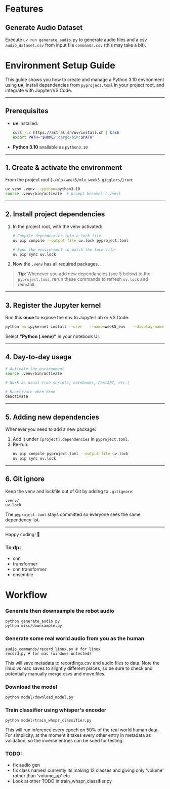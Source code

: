 

#


# Features

## Generate Audio Dataset
Execute `uv run generate_audio.py` to generate audio files and a csv `audio_dataset.csv` from input file `commands.csv` (this may take a bit). 


# Environment Setup Guide

This guide shows you how to create and manage a Python 3.10 environment using **uv**, install dependencies from `pyproject.toml` in your project root, and integrate with Jupyter/VS Code.

---

## Prerequisites

- **uv** installed:
  ```bash
  curl -Ls https://astral.sh/uv/install.sh | bash
  export PATH="$HOME/.cargo/bin:$PATH"
  ```
- **Python 3.10** available as `python3.10`

---

## 1. Create & activate the environment

From the project root (`~/mlx/week5/mlx_week5_gigglers/`) run:

```bash
uv venv .venv --python=python3.10
source .venv/bin/activate  # prompt becomes (.venv)
```

---

## 2. Install project dependencies

1. In the project root, with the venv activated:
   ```bash
   # Compile dependencies into a lock file
   uv pip compile --output-file uv.lock pyproject.toml

   # Sync the environment to match the lock file
   uv pip sync uv.lock
   ```
2. Now the `.venv` has all required packages.

> **Tip**: Whenever you add new dependancies (see 5 below) to the `pyproject.toml`, rerun these commands to refresh `uv.lock` and reinstall.

---

## 3. Register the Jupyter kernel

Run this **once** to expose the env to JupyterLab or VS Code:

```bash
python -m ipykernel install --user   --name=week5_env   --display-name "Python (.venv)"
```

Select **"Python (.venv)"** in your notebook UI.

---

## 4. Day-to-day usage

```bash
# Activate the environment
source .venv/bin/activate

# Work as usual (run scripts, notebooks, FastAPI, etc.)

# Deactivate when done
deactivate
```

---

## 5. Adding new dependencies

Whenever you need to add a new package:

1. Add it under `[project].dependencies` in `pyproject.toml`.
2. Re-run:
   ```bash
   uv pip compile pyproject.toml --output-file uv.lock
   uv pip sync uv.lock
   ```

---

## 6. Git ignore

Keep the venv and lockfile out of Git by adding to `.gitignore`:

```
.venv/
uv.lock
```

The `pyproject.toml` stays committed so everyone sees the same dependency list.

---

Happy coding! 🚀

### To dp:
- cnn
- transformer
- cnn transformer
- ensemble

# Workflow

### Generate then downsample the robot audio

```
python generate_audio.py
python misc/downsample.py
```
### Generate some real world audio from you as the human
```
audio_commands/record_linux.py # for linux
record.py # for mac (windows untested)
```
This will save metadata to recordings.csv and audio files to data. Note the linux vs mac saves to slightly different places, so be sure to check and potentially manually merge csvs and move files.

### Download the model
```
python model/download_model.py 

```
### Train classifier using whisper's encoder
```
python model/train_whspr_classifier.py 
```
This will run inference every epoch on 50% of the real world human data. For simplicity, at the moment it takes every other entry in metadata as validation, so the inverse entries can be sued for testing.

### TODO:
- fix audio gen
- fix class names! currently its making 12 classes and giving only 'volume' rather than 'volume_up' etc
- Look at other TODO in train_whspr_classifier.py